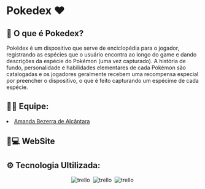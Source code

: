 # Pokedex ❤️
**<h2>📕 O que é Pokedex?</h2>**

Pokédex é um dispositivo que serve de enciclopédia para o jogador, registrando as espécies que o usuário encontra ao longo do game e dando descrições da espécie do Pokémon (uma vez capturado).
A história de fundo, personalidade e habilidades elementares de cada Pokémon são catalogadas e os jogadores geralmente recebem uma recompensa especial por preencher o dispositivo, o que é feito capturando um espécime de cada espécie.

**<h2>👨‍💻 Equipe:</h2>**
<li>
  <a href="https://github.com/amandaalbez">Amanda Bezerra de Alcântara</a><br>
</li>

**<h2>📱💻 WebSite</h2>**


**<h2>⚙ Tecnologia Ultilizada:</h2>**
<div align="center">
  <img src="https://img.shields.io/badge/HTML-20232A?style=for-the-badge&logo=html5&logoColor=blue" title="trello" alt="trello"/>&nbsp;
  <img src="https://img.shields.io/badge/CSS-20232A?&style=for-the-badge&logo=css3&logoColor=green" title="trello" alt="trello"/>&nbsp; 
  <img src="https://img.shields.io/badge/JavaScript-20232A?style=for-the-badge&logo=javascript&logoColor=yellow" title="trello" alt="trello"/>&nbsp;
</div>
